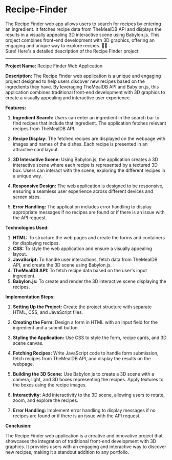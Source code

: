 # Recipe-Finder
The Recipe Finder web app allows users to search for recipes by entering an ingredient. It fetches recipe data from TheMealDB API and displays the results in a visually appealing 3D interactive scene using Babylon.js. This project combines front-end development with 3D graphics, offering an engaging and unique way to explore recipes. 🍲✨  
Sure! Here's a detailed description of the Recipe Finder project:

---

**Project Name:** Recipe Finder Web Application

**Description:**
The Recipe Finder web application is a unique and engaging project designed to help users discover new recipes based on the ingredients they have. By leveraging TheMealDB API and Babylon.js, this application combines traditional front-end development with 3D graphics to create a visually appealing and interactive user experience.

**Features:**

1. **Ingredient Search:** Users can enter an ingredient in the search bar to find recipes that include that ingredient. The application fetches relevant recipes from TheMealDB API.
   
2. **Recipe Display:** The fetched recipes are displayed on the webpage with images and names of the dishes. Each recipe is presented in an attractive card layout.

3. **3D Interactive Scene:** Using Babylon.js, the application creates a 3D interactive scene where each recipe is represented by a textured 3D box. Users can interact with the scene, exploring the different recipes in a unique way.

4. **Responsive Design:** The web application is designed to be responsive, ensuring a seamless user experience across different devices and screen sizes.

5. **Error Handling:** The application includes error handling to display appropriate messages if no recipes are found or if there is an issue with the API request.

**Technologies Used:**

1. **HTML:** To structure the web pages and create the forms and containers for displaying recipes.
2. **CSS:** To style the web application and ensure a visually appealing layout.
3. **JavaScript:** To handle user interactions, fetch data from TheMealDB API, and create the 3D scene using Babylon.js.
4. **TheMealDB API:** To fetch recipe data based on the user's input ingredient.
5. **Babylon.js:** To create and render the 3D interactive scene displaying the recipes.

**Implementation Steps:**

1. **Setting Up the Project:** Create the project structure with separate HTML, CSS, and JavaScript files.

2. **Creating the Form:** Design a form in HTML with an input field for the ingredient and a submit button.

3. **Styling the Application:** Use CSS to style the form, recipe cards, and 3D scene canvas.

4. **Fetching Recipes:** Write JavaScript code to handle form submission, fetch recipes from TheMealDB API, and display the results on the webpage.

5. **Building the 3D Scene:** Use Babylon.js to create a 3D scene with a camera, light, and 3D boxes representing the recipes. Apply textures to the boxes using the recipe images.

6. **Interactivity:** Add interactivity to the 3D scene, allowing users to rotate, zoom, and explore the recipes.

7. **Error Handling:** Implement error handling to display messages if no recipes are found or if there is an issue with the API request.

**Conclusion:**

The Recipe Finder web application is a creative and innovative project that showcases the integration of traditional front-end development with 3D graphics. It provides users with an engaging and interactive way to discover new recipes, making it a standout addition to any portfolio.
